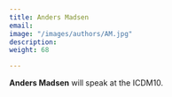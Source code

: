 ```yaml
---
title: Anders Madsen
email: 
image: "/images/authors/AM.jpg"
description: 
weight: 68  

---
```


**Anders Madsen** will speak at the ICDM10.

